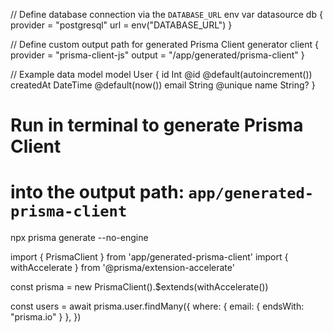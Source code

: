 // Define database connection via the `DATABASE_URL` env var
datasource db {
provider = "postgresql"
url = env("DATABASE_URL")
}

// Define custom output path for generated Prisma Client
generator client {
provider = "prisma-client-js"
output = "/app/generated/prisma-client"
}

// Example data model
model User {
id Int @id @default(autoincrement())
createdAt DateTime @default(now())
email String @unique
name String?
}

# Run in terminal to generate Prisma Client

# into the output path: `app/generated-prisma-client`

npx prisma generate --no-engine

import { PrismaClient } from 'app/generated-prisma-client'
import { withAccelerate } from '@prisma/extension-accelerate'

const prisma = new PrismaClient().$extends(withAccelerate())

const users = await prisma.user.findMany({
where: {
email: { endsWith: "prisma.io" }
},
})

